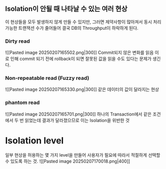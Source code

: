 ## Isolation이 안될 때 나타날 수 있는 여러 현상
이 현상들을 모두 발생하지 않게 만들 수 있지만, 그러면 제약사항이 많아져서 동시 처리 가능한 트랜잭션 수가 줄어들어 결국 DB의 Throughput이 하락하게 된다.
### Dirty read
![[Pasted image 20250207165502.png|300]]
Commit되지 않은 변화를 읽음
이로 인해 commit 되기 전에 rollback이 되면 잘못된 값을 읽을 수도 있다는 문제가 생긴다.
### Non-repeatable read (Fuzzy read)
![[Pasted image 20250207165330.png|300]]
같은 데이터의 값이 달라지는 현상
### phantom read
![[Pasted image 20250207165701.png|300]]
하나의 Transaction에서 같은 조건에서 두 번 읽었는데 결과가 달라졌으므로 이는 Isolation을 위반한 것
# Isolation level
일부 현상을 허용하는 몇 가지 level을 만들어 사용자가 필요에 따라서 적절하게 선택할 수 있도록 하는 것.
![[Pasted image 20250207170018.png|400]]